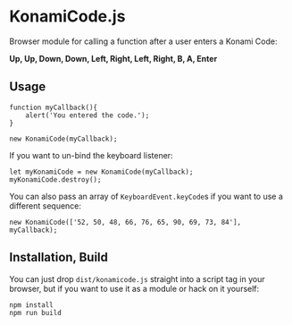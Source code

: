 # KonamiCode.js

Browser module for calling a function after a user enters a Konami Code:

**Up, Up, Down, Down, Left, Right, Left, Right, B, A, Enter**


## Usage
```
function myCallback(){
    alert('You entered the code.');
}

new KonamiCode(myCallback);
```


If you want to un-bind the keyboard listener:

```
let myKonamiCode = new KonamiCode(myCallback);
myKonamiCode.destroy();
```

You can also pass an array of `KeyboardEvent.keyCode`s if you want to use a different sequence:

```
new KonamiCode(['52, 50, 48, 66, 76, 65, 90, 69, 73, 84'], myCallback);
```


## Installation, Build

You can just drop `dist/konamicode.js` straight into a script tag in your browser, but if you want to use it as a module or hack on it yourself:

```
npm install
npm run build
```
